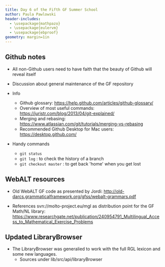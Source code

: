```yaml
---
title: Day 6 of the Fifth GF Summer School
author: Paula Pawlowski
header-includes:
  - \usepackage{mathpazo}
  - \usepackage{eulervm}
  - \usepackage{ebproof}
geometry: margin=1in
---
```



## Github notes

* All non-Github users need to have faith that the beauty of Github will reveal itself
* Discussion about general maintenance of the GF repository 

* Info
	- Github glossary: https://help.github.com/articles/github-glossary/
	- Overview of most useful commands: https://juristr.com/blog/2013/04/git-explained/
	- Merging and rebasing: https://www.atlassian.com/git/tutorials/merging-vs-rebasing
	- Recommended Github Desktop for Mac users: https://desktop.github.com/

* Handy commands
	- `git status`
    - `git log` : to check the history of a branch
    - `git checkout master` : to get back 'home' when you get lost 


## WebALT resources

* Old WebALT GF code as presented by Jordi:  http://old-darcs.grammaticalframework.org/gfss/webalt-grammars.pdf

* References svn://molto-project.eu/mgl as distribution point for the GF Math/NL library: https://www.researchgate.net/publication/240954791_Multilingual_Access_to_Mathematical_Exercise_Problems



## Updated LibraryBrowser

* The LibraryBrowser was generalied to work with the full RGL lexicon and some new languages.
	- Sources under lib/src/api/libraryBrowser
